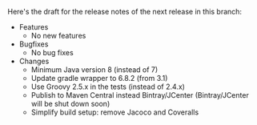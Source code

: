Here's the draft for the release notes of the next release in this branch:

* Features
  * No new features
* Bugfixes
  * No bug fixes
* Changes
  * Minimum Java version 8 (instead of 7)
  * Update gradle wrapper to 6.8.2 (from 3.1)
  * Use Groovy 2.5.x in the tests (instead of 2.4.x)
  * Publish to Maven Central instead Bintray/JCenter (Bintray/JCenter will be shut down soon)
  * Simplify build setup: remove Jacoco and Coveralls
